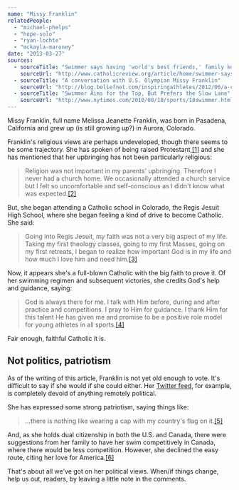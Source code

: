 ```yaml
---
name: "Missy Franklin"
relatedPeople:
  - "michael-phelps"
  - "hope-solo"
  - "ryan-lochte"
  - "mckayla-maroney"
date: "2013-03-27"
sources:
  - sourceTitle: "Swimmer says having 'world's best friends,' family keeps her grounded"
    sourceUrl: "http://www.catholicreview.org/article/home/swimmer-says-having-worlds-best-friends-family-keeps-her-grounded"
  - sourceTitle: "A conversation with U.S. Olympian Missy Franklin"
    sourceUrl: "http://blog.beliefnet.com/inspiringathletes/2012/06/a-conversation-with-u-s-olympian-missy-franklin.html"
  - sourceTitle: "Swimmer Aims for the Top, But Prefers the Slow Lane"
    sourceUrl: "http://www.nytimes.com/2010/08/18/sports/18swimmer.html?pagewanted=all&_r=0"
---
```


Missy Franklin, full name Melissa Jeanette Franklin, was born in Pasadena, California and grew up (is still growing up?) in Aurora, Colorado.

Franklin's religious views are perhaps undeveloped, though there seems to be some trajectory. She has spoken of being raised Protestant,<a class="source-citation" href="#http://www.catholicreview.org/article/home/swimmer-says-having-worlds-best-friends-family-keeps-her-grounded" title="Swimmer says having &apos;world&apos;s best friends,&apos; family keeps her grounded">[1]</a> and she has mentioned that her upbringing has not been particularly religious:

>Religion was not important in my parents' upbringing. Therefore I never had a church home. We occasionally attended a church service but I felt so uncomfortable and self-conscious as I didn't know what was expected.<a class="source-citation" href="#http://blog.beliefnet.com/inspiringathletes/2012/06/a-conversation-with-u-s-olympian-missy-franklin.html" title="A conversation with U.S. Olympian Missy Franklin">[2]</a>

But, she began attending a Catholic school in Colorado, the Regis Jesuit High School, where she began feeling a kind of drive to become Catholic. She said:

>Going into Regis Jesuit, my faith was not a very big aspect of my life. Taking my first theology classes, going to my first Masses, going on my first retreats, I began to realize how important God is in my life and how much I love him and need him.<a class="source-citation" href="#http://www.catholicreview.org/article/home/swimmer-says-having-worlds-best-friends-family-keeps-her-grounded" title="Swimmer says having &apos;world&apos;s best friends,&apos; family keeps her grounded">[3]</a>

Now, it appears she's a full-blown Catholic with the big faith to prove it. Of her swimming regimen and subsequent victories, she credits God's help and guidance, saying:

>God is always there for me. I talk with Him before, during and after practice and competitions. I pray to Him for guidance. I thank Him for this talent He has given me and promise to be a positive role model for young athletes in all sports.<a class="source-citation" href="#http://blog.beliefnet.com/inspiringathletes/2012/06/a-conversation-with-u-s-olympian-missy-franklin.html" title="A conversation with U.S. Olympian Missy Franklin">[4]</a>

Fair enough, faithful Catholic it is.


## Not politics, patriotism

As of the writing of this article, Franklin is not yet old enough to vote. It's difficult to say if she would if she could either. Her [Twitter feed](https://twitter.com/FranklinMissy), for example, is completely devoid of anything remotely political.

She has expressed some strong patriotism, saying things like:

>…there is nothing like wearing a cap with my country's flag on it.<a class="source-citation" href="#http://www.catholicreview.org/article/home/swimmer-says-having-worlds-best-friends-family-keeps-her-grounded" title="Swimmer says having &apos;world&apos;s best friends,&apos; family keeps her grounded">[5]</a>

And, as she holds dual citizenship in both the U.S. and Canada, there were suggestions from her family to have her swim competitively in Canada, where there would be less competition. However, she declined the easy route, citing her love for America.<a class="source-citation" href="#http://www.nytimes.com/2010/08/18/sports/18swimmer.html?pagewanted=all&_r=0" title="Swimmer Aims for the Top, But Prefers the Slow Lane">[6]</a>

That's about all we've got on her political views. When/if things change, help us out, readers, by leaving a little note in the comments.